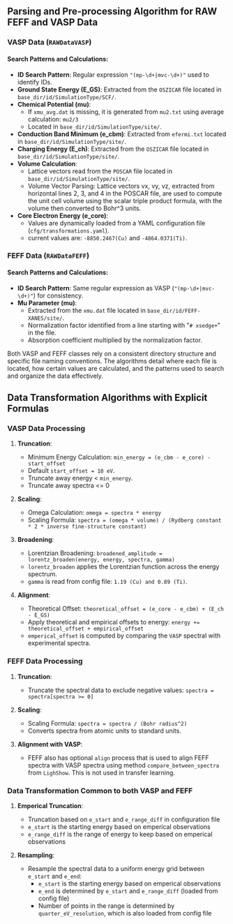 ## Parsing and Pre-processing Algorithm for RAW FEFF and VASP Data

### VASP Data (`RAWDataVASP`)

#### Search Patterns and Calculations:

- **ID Search Pattern**: Regular expression `"(mp-\d+|mvc-\d+)"` used to
  identify IDs.
- **Ground State Energy (E_GS)**: Extracted from the `OSZICAR` file located in
  `base_dir/id/SimulationType/SCF/`.
- **Chemical Potential (mu)**:
  - If `xmu_avg.dat` is missing, it is generated from `mu2.txt` using average
    calculation: `mu2/3`
  - Located in `base_dir/id/SimulationType/site/`.
- **Conduction Band Minimum (e_cbm)**: Extracted from `efermi.txt` located in
  `base_dir/id/SimulationType/site/`.
- **Charging Energy (E_ch)**: Extracted from the `OSZICAR` file located in
  `base_dir/id/SimulationType/site/`.
- **Volume Calculation**:
  - Lattice vectors read from the `POSCAR` file located in
    `base_dir/id/SimulationType/site/`.
  - Volume Vector Parsing: Lattice vectors vx, vy, vz, extracted from
    horizontal lines 2, 3, and 4 in the POSCAR file, are used to compute the
    unit cell volume using the scalar triple product formula, with the volume
    then converted to Bohr^3 units.
- **Core Electron Energy (e_core)**:
  - Values are dynamically loaded from a YAML configuration file
    (`cfg/transformations.yaml`).
  - current values are: `-8850.2467(Cu)` and `-4864.0371(Ti)`.

### FEFF Data (`RAWDataFEFF`)

#### Search Patterns and Calculations:

- **ID Search Pattern**: Same regular expression as VASP (`"(mp-\d+|mvc-\d+)"`) for consistency.
- **Mu Parameter (mu)**:
  - Extracted from the `xmu.dat` file located in `base_dir/id/FEFF-XANES/site/`.
  - Normalization factor identified from a line starting with "`# xsedge+`" in the file.
  - Absorption coefficient multiplied by the normalization factor.

Both VASP and FEFF classes rely on a consistent directory structure and specific file naming conventions. The algorithms detail where each file is located, how certain values are calculated, and the patterns used to search and organize the data effectively.

## Data Transformation Algorithms with Explicit Formulas

### VASP Data Processing

1. **Truncation**:

   - Minimum Energy Calculation: `min_energy = (e_cbm - e_core) - start_offset`
   - Default `start_offset = 10 eV`.
   - Truncate away energy < `min_energy`.
   - Truncate away spectra <= 0

2. **Scaling**:

   - Omega Calculation: `omega = spectra * energy`
   - Scaling Formula: `spectra = (omega * volume) / (Rydberg constant * 2 * inverse fine-structure constant)`

3. **Broadening**:

   - Lorentzian Broadening: `broadened_amplitude = lorentz_broaden(energy, energy, spectra, gamma)`
   - `lorentz_broaden` applies the Lorentzian function across the energy spectrum.
   - `gamma` is read from config file: `1.19 (Cu) and 0.89 (Ti)`.

4. **Alignment**:

   - Theoretical Offset: `theoretical_offset = (e_core - e_cbm) + (E_ch - E_GS)`
   - Apply theoretical and empirical offsets to energy: `energy += theoretical_offset + empirical_offset`
   - `emperical_offset` is computed by comparing the `VASP` spectral with experimental spectra.

### FEFF Data Processing

1. **Truncation**:

   - Truncate the spectral data to exclude negative values: `spectra = spectra[spectra >= 0]`

2. **Scaling**:

   - Scaling Formula: `spectra = spectra / (Bohr radius^2)`
   - Converts spectra from atomic units to standard units.

3. **Alignment with VASP**:

   - FEFF also has optional `align` process that is used to align FEFF spectra
     with VASP spectra using method `compare_between_spectra` from `LighShow`. This is not used in transfer learning.

### Data Transformation Common to both VASP and FEFF

1. **Emperical Truncation**:

   - Truncation based on `e_start` and `e_range_diff` in configuration file
   - `e_start` is the starting energy based on emperical observations
   - `e_range_diff` is the range of energy to keep based on emperical observations

2. **Resampling**:

   - Resample the spectral data to a uniform energy grid between `e_start` and
     `e_end`:
     - `e_start` is the starting energy based on emperical observations
     - `e_end` is determined by `e_start` and `e_range_diff` (loaded from
       config file)
     - Number of points in the range is determined by `quarter_eV_resolution`,
       which is also loaded from config file
